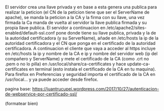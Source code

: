 El servidor crea una llave privada y en base a esta genera una publica para realizar la peticion (el CN de la peticion tiene que ser el ServerName de apache), se manda la peticion a la CA y la firma con su llave, una vez firmada la Ca manda de vuelta al servidor la llave publica firmada y su propia llave publica. El servidor a continuacion en /etc/apache2/sites-enabled/default-ssl.conf pone donde tiene su llave publica, privada y la de la autoridad certificadora (y su ServerName), añade en /etc/hosts la ip de la autoridad certificadora y el CN que ponga en el certificado de la autoridad certificadora. A continuacion el cliente que vaya a acceder al https incluye en /etc/hosts la ip y nombre de la CA e ip y nombre del servidor web (ip del compañero y ServerName) y mete el certificado de la CA (como .crt no .pem o no lo pilla) en /usr/local/share/ca-certificates y hace update-ca-certificates en terminal (esto instala el certificado de la CA en tu maquina). Para firefox en Preferencias y seguridad importa el certificado de la CA en /usr/local... y ya puede acceder desde firefox.


pagina base: https://juantrucupei.wordpress.com/2017/10/27/autenticacion-de-webservice-por-certificado-ssl/

(formatear bien)
